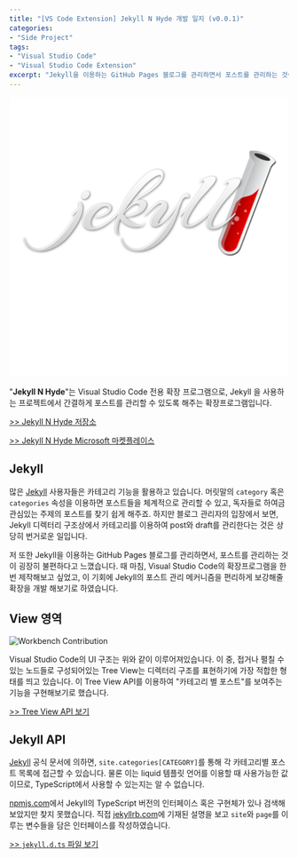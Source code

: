 ```yaml
---
title: "[VS Code Extension] Jekyll N Hyde 개발 일지 (v0.0.1)"
categories:
- "Side Project"
tags:
- "Visual Studio Code"
- "Visual Studio Code Extension"
excerpt: "Jekyll을 이용하는 GitHub Pages 블로그를 관리하면서 포스트를 관리하는 것이 굉장히 불편하다고 느꼈습니다. 때 마침, Visual Studio Code의 확장프로그램을 한 번 제작해보고 싶었기에 Jekyll의 포스트 관리 메커니즘을 편리하게 보강해줄 확장을 개발해보기로 하였습니다."
---
```


![Jekyll N Hyde - icon](https://github.com/Hepheir/vscode-jekyll-n-hyde/blob/v0.0.1/images/icon.png?raw=true)

"**Jekyll N Hyde**"는 Visual Studio Code 전용 확장 프로그램으로, Jekyll 을 사용하는 프로젝트에서 간결하게 포스트를 관리할 수 있도록 해주는 확장프로그램입니다.

[>> Jekyll N Hyde 저장소](https://github.com/Hepheir/vscode-jekyll-n-hyde)

[>> Jekyll N Hyde Microsoft 마켓플레이스](https://marketplace.visualstudio.com/items?itemName=Hepheir.jekyll-n-hyde)

## Jekyll

많은 [Jekyll](https://jekyllrb.com/) 사용자들은 카테고리 기능을 활용하고 있습니다. 머릿말의 `category` 혹은 `categories` 속성을 이용하면 포스트들을 체계적으로 관리할 수 있고, 독자들로 하여금 관심있는 주제의 포스트를 찾기 쉽게 해주죠. 하지만 블로그 관리자의 입장에서 보면, Jekyll 디렉터리 구조상에서 카테고리를 이용하여 post와 draft를 관리한다는 것은 상당히 번거로운 일입니다.

저 또한 Jekyll을 이용하는 GitHub Pages 블로그를 관리하면서, 포스트를 관리하는 것이 굉장히 불편하다고 느꼈습니다. 때 마침, Visual Studio Code의 확장프로그램을 한 번 제작해보고 싶었고, 이 기회에 Jekyll의 포스트 관리 메커니즘을 편리하게 보강해줄 확장을 개발 해보기로 하였습니다.

## View 영역

![Workbench Contribution](https://code.visualstudio.com/assets/api/extension-capabilities/extending-workbench/workbench-contribution.png)

Visual Studio Code의 UI 구조는 위와 같이 이루어져있습니다. 이 중, 접거나 펼칠 수 있는 노드들로 구성되어있는 Tree View는 디렉터리 구조를 표현하기에 가장 적합한 형태를 띄고 있습니다. 이 Tree View API를 이용하여 "카테고리 별 포스트"를 보여주는 기능을 구현해보기로 했습니다.

[>> Tree View API 보기](https://code.visualstudio.com/api/extension-guides/tree-view)

## Jekyll API

[Jekyll](https://jekyllrb.com/) 공식 문서에 의하면, `site.categories[CATEGORY]`를 통해 각 카테고리별 포스트 목록에 접근할 수 있습니다. 물론 이는 liquid 템플릿 언어를 이용할 때 사용가능한 값이므로, TypeScript에서 사용할 수 있는지는 알 수 없습니다.

[npmjs.com](https://www.npmjs.com/search?q=jekyll)에서 Jekyll의 TypeScript 버전의 인터페이스 혹은 구현체가 있나 검색해보았지만 찾지 못했습니다. 직접 [jekyllrb.com](https://jekyllrb.com/docs/variables/)에 기재된 설명을 보고 `site`와 `page`를 이루는 변수들을 담은 인터페이스를 작성하였습니다.

[>> `jekyll.d.ts` 파일 보기](https://github.com/Hepheir/vscode-jekyll-n-hyde/blob/v0.0.1/src/%40types/jekyll.d.ts)
